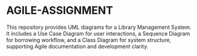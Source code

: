# AGILE-ASSIGNMENT
This repository provides UML diagrams for a Library Management System. It includes a Use Case Diagram for user interactions, a Sequence Diagram for borrowing workflow, and a Class Diagram for system structure, supporting Agile documentation and development clarity.
